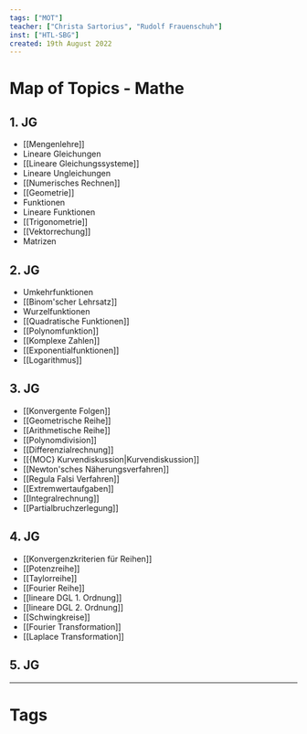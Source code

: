 ```yaml
---
tags: ["MOT"]
teacher: ["Christa Sartorius", "Rudolf Frauenschuh"]
inst: ["HTL-SBG"]
created: 19th August 2022
---
```


# Map of Topics - Mathe
## 1. JG
 - [[Mengenlehre]]
 - Lineare Gleichungen
 - [[Lineare Gleichungssysteme]]
 - Lineare Ungleichungen
 - [[Numerisches Rechnen]]
 - [[Geometrie]]
 - Funktionen
 - Lineare Funktionen
 - [[Trigonometrie]]
 - [[Vektorrechung]]
 - Matrizen

## 2. JG
 - Umkehrfunktionen
 - [[Binom'scher Lehrsatz]]
 - Wurzelfunktionen
 - [[Quadratische Funktionen]]
 - [[Polynomfunktion]]
 - [[Komplexe Zahlen]]
 - [[Exponentialfunktionen]]
 - [[Logarithmus]]

## 3. JG
 - [[Konvergente Folgen]]
 - [[Geometrische Reihe]]
 - [[Arithmetische Reihe]]
 - [[Polynomdivision]]
 - [[Differenzialrechnung]]
 - [[{MOC} Kurvendiskussion|Kurvendiskussion]]
 - [[Newton'sches Näherungsverfahren]]
 - [[Regula Falsi Verfahren]]
 - [[Extremwertaufgaben]]
 - [[Integralrechnung]]
 - [[Partialbruchzerlegung]]

## 4. JG
 - [[Konvergenzkriterien für Reihen]]
 - [[Potenzreihe]]
 - [[Taylorreihe]]
 - [[Fourier Reihe]]
 - [[lineare DGL 1. Ordnung]]
 - [[lineare DGL 2. Ordnung]]
 - [[Schwingkreise]]
 - [[Fourier Transformation]]
 - [[Laplace Transformation]]

## 5. JG


---
# Tags